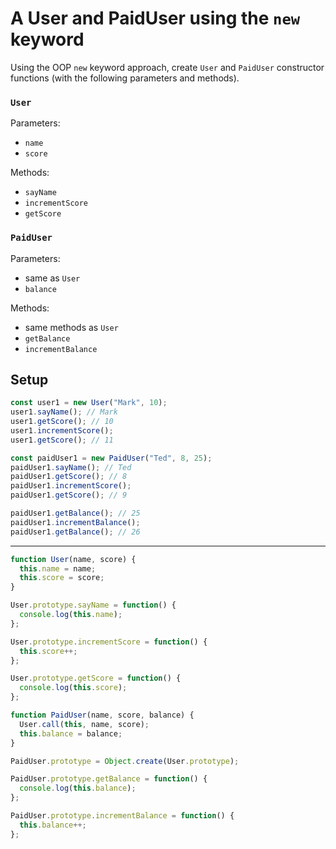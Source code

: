 # A User and PaidUser using the `new` keyword

Using the OOP `new` keyword approach, create `User` and `PaidUser` constructor functions (with the following parameters and methods).

### `User`

Parameters:

- `name`
- `score`

Methods:

- `sayName`
- `incrementScore`
- `getScore`

### `PaidUser`

Parameters:

- same as `User`
- `balance`

Methods:

- same methods as `User`
- `getBalance`
- `incrementBalance`

## Setup

```js
const user1 = new User("Mark", 10);
user1.sayName(); // Mark
user1.getScore(); // 10
user1.incrementScore();
user1.getScore(); // 11

const paidUser1 = new PaidUser("Ted", 8, 25);
paidUser1.sayName(); // Ted
paidUser1.getScore(); // 8
paidUser1.incrementScore();
paidUser1.getScore(); // 9

paidUser1.getBalance(); // 25
paidUser1.incrementBalance();
paidUser1.getBalance(); // 26
```

---

```js
function User(name, score) {
  this.name = name;
  this.score = score;
}

User.prototype.sayName = function() {
  console.log(this.name);
};

User.prototype.incrementScore = function() {
  this.score++;
};

User.prototype.getScore = function() {
  console.log(this.score);
};

function PaidUser(name, score, balance) {
  User.call(this, name, score);
  this.balance = balance;
}

PaidUser.prototype = Object.create(User.prototype);

PaidUser.prototype.getBalance = function() {
  console.log(this.balance);
};

PaidUser.prototype.incrementBalance = function() {
  this.balance++;
};
```
